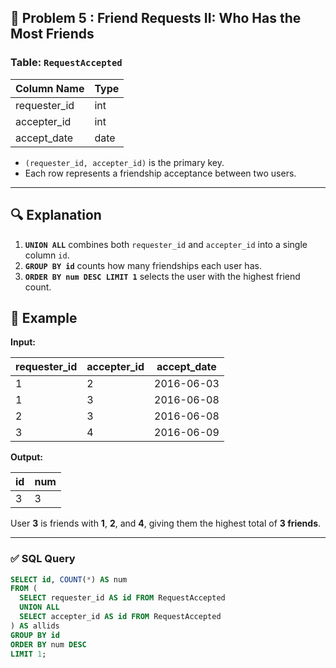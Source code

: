 ## 🎯 Problem 5 : Friend Requests II: Who Has the Most Friends

### Table: `RequestAccepted`

| Column Name    | Type |
|----------------|------|
| requester_id   | int  |
| accepter_id    | int  |
| accept_date    | date |

- `(requester_id, accepter_id)` is the primary key.
- Each row represents a friendship acceptance between two users.

---

## 🔍 Explanation

1. **`UNION ALL`** combines both `requester_id` and `accepter_id` into a single column `id`.
2. **`GROUP BY id`** counts how many friendships each user has.
3. **`ORDER BY num DESC LIMIT 1`** selects the user with the highest friend count.

## 📌 Example

**Input:**

| requester_id | accepter_id | accept_date |
|--------------|-------------|-------------|
| 1            | 2           | 2016-06-03  |
| 1            | 3           | 2016-06-08  |
| 2            | 3           | 2016-06-08  |
| 3            | 4           | 2016-06-09  |

**Output:**

| id | num |
|----|-----|
| 3  | 3   |

User **3** is friends with **1**, **2**, and **4**, giving them the highest total of **3 friends**.

---
### ✅ SQL Query

```sql
SELECT id, COUNT(*) AS num
FROM (
  SELECT requester_id AS id FROM RequestAccepted
  UNION ALL
  SELECT accepter_id AS id FROM RequestAccepted
) AS allids
GROUP BY id
ORDER BY num DESC
LIMIT 1;
